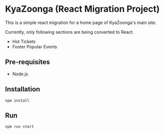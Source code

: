# KyaZoonga (React Migration Project)

This is a simple react migration for a home page of KyaZoonga's main site.

Currently, only following sections are being converted to React.
- Hot Tickets
- Footer Popular Events

## Pre-requisites

- Node.js

## Installation

```
npm install
```

## Run

```
npm run start
```
